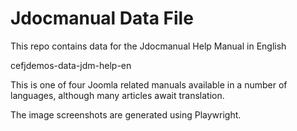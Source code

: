 # Jdocmanual Data File

This repo contains data for the Jdocmanual Help Manual in English

cefjdemos-data-jdm-help-en

This is one of four Joomla related manuals available in a number of
languages, although many articles await translation.

The image screenshots are generated using Playwright.
